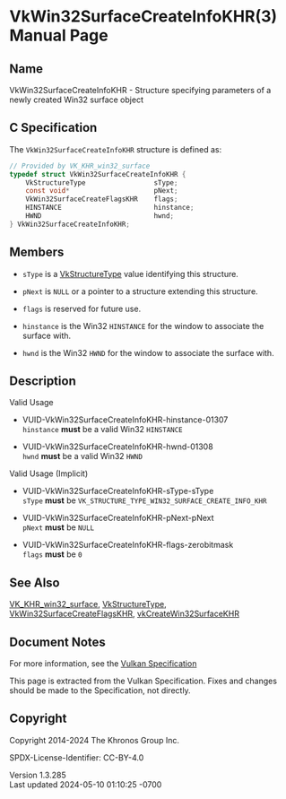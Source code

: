 # VkWin32SurfaceCreateInfoKHR(3) Manual Page

## Name

VkWin32SurfaceCreateInfoKHR - Structure specifying parameters of a newly
created Win32 surface object



## <a href="#_c_specification" class="anchor"></a>C Specification

The `VkWin32SurfaceCreateInfoKHR` structure is defined as:

``` c
// Provided by VK_KHR_win32_surface
typedef struct VkWin32SurfaceCreateInfoKHR {
    VkStructureType                 sType;
    const void*                     pNext;
    VkWin32SurfaceCreateFlagsKHR    flags;
    HINSTANCE                       hinstance;
    HWND                            hwnd;
} VkWin32SurfaceCreateInfoKHR;
```

## <a href="#_members" class="anchor"></a>Members

- `sType` is a [VkStructureType](https://registry.khronos.org/vulkan/specs/1.3-extensions/man/html/VkStructureType.html) value identifying
  this structure.

- `pNext` is `NULL` or a pointer to a structure extending this
  structure.

- `flags` is reserved for future use.

- `hinstance` is the Win32 `HINSTANCE` for the window to associate the
  surface with.

- `hwnd` is the Win32 `HWND` for the window to associate the surface
  with.

## <a href="#_description" class="anchor"></a>Description

Valid Usage

- <a href="#VUID-VkWin32SurfaceCreateInfoKHR-hinstance-01307"
  id="VUID-VkWin32SurfaceCreateInfoKHR-hinstance-01307"></a>
  VUID-VkWin32SurfaceCreateInfoKHR-hinstance-01307  
  `hinstance` **must** be a valid Win32 `HINSTANCE`

- <a href="#VUID-VkWin32SurfaceCreateInfoKHR-hwnd-01308"
  id="VUID-VkWin32SurfaceCreateInfoKHR-hwnd-01308"></a>
  VUID-VkWin32SurfaceCreateInfoKHR-hwnd-01308  
  `hwnd` **must** be a valid Win32 `HWND`

Valid Usage (Implicit)

- <a href="#VUID-VkWin32SurfaceCreateInfoKHR-sType-sType"
  id="VUID-VkWin32SurfaceCreateInfoKHR-sType-sType"></a>
  VUID-VkWin32SurfaceCreateInfoKHR-sType-sType  
  `sType` **must** be `VK_STRUCTURE_TYPE_WIN32_SURFACE_CREATE_INFO_KHR`

- <a href="#VUID-VkWin32SurfaceCreateInfoKHR-pNext-pNext"
  id="VUID-VkWin32SurfaceCreateInfoKHR-pNext-pNext"></a>
  VUID-VkWin32SurfaceCreateInfoKHR-pNext-pNext  
  `pNext` **must** be `NULL`

- <a href="#VUID-VkWin32SurfaceCreateInfoKHR-flags-zerobitmask"
  id="VUID-VkWin32SurfaceCreateInfoKHR-flags-zerobitmask"></a>
  VUID-VkWin32SurfaceCreateInfoKHR-flags-zerobitmask  
  `flags` **must** be `0`

## <a href="#_see_also" class="anchor"></a>See Also

[VK_KHR_win32_surface](https://registry.khronos.org/vulkan/specs/1.3-extensions/man/html/VK_KHR_win32_surface.html),
[VkStructureType](https://registry.khronos.org/vulkan/specs/1.3-extensions/man/html/VkStructureType.html),
[VkWin32SurfaceCreateFlagsKHR](https://registry.khronos.org/vulkan/specs/1.3-extensions/man/html/VkWin32SurfaceCreateFlagsKHR.html),
[vkCreateWin32SurfaceKHR](https://registry.khronos.org/vulkan/specs/1.3-extensions/man/html/vkCreateWin32SurfaceKHR.html)

## <a href="#_document_notes" class="anchor"></a>Document Notes

For more information, see the <a
href="https://registry.khronos.org/vulkan/specs/1.3-extensions/html/vkspec.html#VkWin32SurfaceCreateInfoKHR"
target="_blank" rel="noopener">Vulkan Specification</a>

This page is extracted from the Vulkan Specification. Fixes and changes
should be made to the Specification, not directly.

## <a href="#_copyright" class="anchor"></a>Copyright

Copyright 2014-2024 The Khronos Group Inc.

SPDX-License-Identifier: CC-BY-4.0

Version 1.3.285  
Last updated 2024-05-10 01:10:25 -0700
